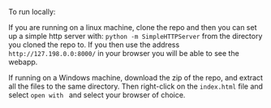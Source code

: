
To run locally:

If you are running on a linux machine, clone the repo and then you can set up a simple http server with:
``` python -m SimpleHTTPServer ```
from the directory you cloned the repo to.
If you then use the address `http://127.198.0.0:8000/` in your browser you will be able to see the webapp.


If running on a Windows machine, download the zip of the repo, and extract all the files to the same directory. 
Then right-click on the `index.html` file and select `open with ` and select your browser of choice.
